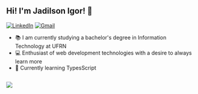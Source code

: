 ## Hi! I'm Jadilson Igor! 👋


[![LinkedIn](https://img.shields.io/badge/LinkedIn-0077B5?style=for-the-badge&logo=linkedin&logoColor=white)](https://www.linkedin.com/in/jadilsonigor/)
[![Gmail](https://img.shields.io/badge/Gmail-ce3d37?style=for-the-badge&logo=gmail&logoColor=white)](mailto:jadilsonigor@gmail.com)

<ul> 
  <li>📚 I am currently studying a bachelor's degree in Information Technology at UFRN</li>
  <li>💻 Enthusiast of web development technologies with a desire to always learn more</li>
  <li>📘 Currently learning TypesScript</li>
</ul>

##

<!-- <img src="https://github-readme-stats.vercel.app/api?username=Jahomme&show_icons=true&theme=radical"> -->
  <img src="https://github-readme-stats.vercel.app/api/top-langs/?username=Jahomme&size_weight=0.5&count_weight=0.5&theme=radical&layout=compact"> 




